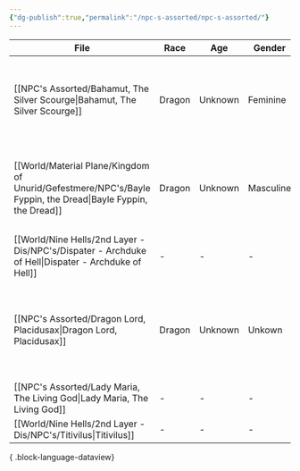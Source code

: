 ```yaml
---
{"dg-publish":true,"permalink":"/npc-s-assorted/npc-s-assorted/"}
---
```


| File                                                                                                            | Race   | Age     | Gender    | Titles                                                                          |
| --------------------------------------------------------------------------------------------------------------- | ------ | ------- | --------- | ------------------------------------------------------------------------------- |
| [[NPC's Assorted/Bahamut, The Silver Scourge\|Bahamut, The Silver Scourge]]                                  | Dragon | Unknown | Feminine  | <ul><li>The Platinum Dragon</li><li>The Silver Scourge</li></ul>                |
| [[World/Material Plane/Kingdom of Unurid/Gefestmere/NPC's/Bayle Fyppin, the Dread\|Bayle Fyppin, the Dread]] | Dragon | Unknown | Masculine | <ul><li>The Dread</li><li>The Dread of Gladenlil</li></ul>                      |
| [[World/Nine Hells/2nd Layer - Dis/NPC's/Dispater - Archduke of Hell\|Dispater - Archduke of Hell]]          | \-     | \-      | \-        | \-                                                                              |
| [[NPC's Assorted/Dragon Lord, Placidusax\|Dragon Lord, Placidusax]]                                          | Dragon | Unknown | Unkown    | <ul><li>Dragon Lord</li><li>King of the Dragons</li><li>Ymir's Chosen</li></ul> |
| [[NPC's Assorted/Lady Maria, The Living God\|Lady Maria, The Living God]]                                    | \-     | \-      | \-        | \-                                                                              |
| [[World/Nine Hells/2nd Layer - Dis/NPC's/Titivilus\|Titivilus]]                                              | \-     | \-      | \-        | \-                                                                              |

{ .block-language-dataview}
